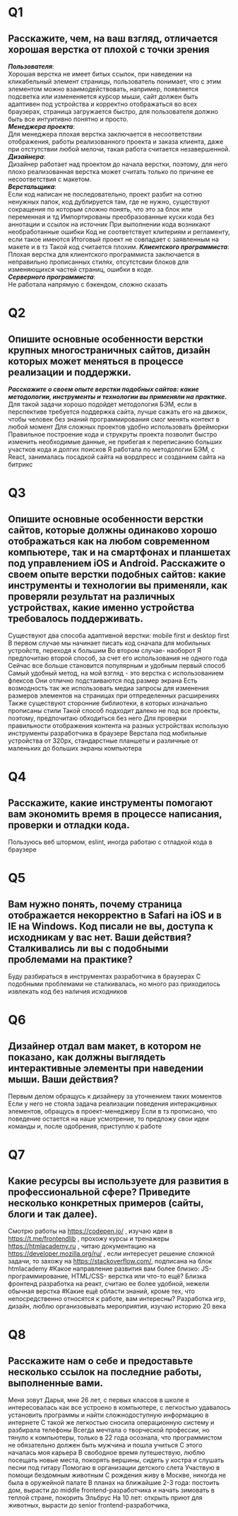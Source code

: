 # Q1
## Расскажите, чем, на ваш взгляд, отличается хорошая верстка от плохой с точки зрения
***Пользователя***:  
Хорошая верстка не имеет битых ссылок, при наведении на кликабельный элемент страницы, пользователь понимает, что с этим элементом можно взаимодействовать,
например, появляется подсветка или измененяется курсор мыши, сайт должен быть адаптивен под устройства и корректно отображаться во всех браузерах,
страница загружается быстро, для пользователя должно быть все интуитивно понятно и просто.  
***Менеджера проекта***:  
Для менеджера плохая верстка заключается в несоответствии отображения, работы реализованного проекта и заказа клиента, даже при отстутствии любой мелочи, такая работа
считается незавершенной.  
***Дизайнера***:  
Дизайнер работает над проектом до начала верстки, поэтому, для него плохо реализованная верстка может считать только по причине ее несоответствия с макетом.  
***Верстальщика***:  
Если код написан не последовательно, проект разбит на сотню ненужных папок, код дублируется там, где не нужно, существуют сокращения по которым сложно понять, что
это за блок или переменная и тд
Импортированы преобразованные куски кода без аннотации и ссылок на источник
При выполнении кода возникают необработанные ошибки
Код не соответствует клитериям и регламенту, если такое имеются
Итоговый проект не совпадает с заявленным на макете и в тз
Такой код считается плохим. 
***Клиентского программиста***:  
Плохая верстка для клиентского программиста заключается в неправильно прописанных стилях, отсутстсвии блоков для изменяющихся частей страниц, ошибки в коде.  
***Серверного программиста***:  
Не работала напрямую с бэкендом, сложно сказать

# Q2 
## Опишите основные особенности верстки крупных многостраничных сайтов, дизайн которых может меняться в процессе реализации и поддержки.
***Расскажите о своем опыте верстки подобных сайтов: какие методологии, инструменты и технологии вы применяли на практике.***  
Для такой задачи хорошо подойдет методология БЭМ, если в перспективе требуется поддержка сайта, лучше сажать его на движок, чтобы человек без знаний
программирования смог менять контект в любой момент
Для сложных проектов удобно использовать фрейморки
Правильное построение кода и струкруты проекта позволит быстро изменить необходимые данные, не прибегая к переписанию больших участков кода и долгих поисков
Я работала по методологии БЭМ, с React, занималась посадкой сайта на вордпресс и созданием сайта на битрикс

# Q3 
## Опишите основные особенности верстки сайтов, которые должны одинаково хорошо отображаться как на любом современном компьютере, так и на смартфонах и планшетах под управлением iOS и Android. Расскажите о своем опыте верстки подобных сайтов: какие инструменты и технологии вы применяли, как проверяли результат на различных устройствах, какие именно устройства требовалось поддерживать.
Существуют два способа адаптивной верстки: mobile first и desktop first
В первом случае мы начинает писать код сначала для мобильных устройств, переходя к большим
Во втором случае- наоборот
Я предпочитаю второй способ, за счет его использования не одного года
Сейчас все больше становится популярным и удобным первый способ
Самый удобный метод, на мой взгляд - это верстка с использованием флексов
Они отлично подстаиваются под размер экрана
Есть возмодность так же использовать медиа запросы для изменения размеров элементов на страницах при отпределенных расширениях
Также существуют сторонние библиотеки, в которых изначально прописаны стили
Такой способ подходит далеко не под все проекты, поэтому, предпочитаю обходиться без него
Для проверки правильности отображения контента на разных устройствах использую инструменты разработчика в браузере
Верстала под мобильные устройства от 320px, стандарстные планшеты и различные от маленьких до больших экраны компьютера

# Q4 
## Расскажите, какие инструменты помогают вам экономить время в процессе написания, проверки и отладки кода.
Пользуюсь веб штормом, eslint, иногда работаю с отладкой кода в браузере

# Q5 
## Вам нужно понять, почему страница отображается некорректно в Safari на iOS и в IE на Windows. Код писали не вы, доступа к исходникам у вас нет. Ваши действия? Сталкивались ли вы с подобными проблемами на практике?
Буду разбираться в инструментах разработчика в браузерах
С подобными проблемами не сталкивалась, но много раз приходилось извлекать код без наличия исходников

# Q6 
## Дизайнер отдал вам макет, в котором не показано, как должны выглядеть интерактивные элементы при наведении мыши. Ваши действия?
Первым делом обращусь к дизайнеру за уточнением таких моментов
Если у него не стояла задача реализации поведения интеракцивных элементов, обращусь в проект-менеджеру
Если в тз прописано, что поведение остается на наше усмотрение, то предложу свои идеи команды и, после одобрения, приступлю к работе

# Q7
## Какие ресурсы вы используете для развития в профессиональной сфере? Приведите несколько конкретных примеров (сайты, блоги и так далее).
Смотрю работы на https://codepen.io/ , изучаю идеи в https://t.me/frontendlib , прохожу курсы и тренажеры https://htmlacademy.ru , читаю документацию на https://developer.mozilla.org/ru/ , 
если интересует решение сложной задачи, то захожу на https://stackoverflow.com/, подписана на блок htmlacademy
#Какое направление развития вам более близко: JS-программирование, HTML/CSS- верстка или что-то ещё?
Близка фронтенд разработка на реакт, считаю ее более удобной, нежели обычная верстка
#Какие ещё области знаний, кроме тех, что непосредственно относятся к работе, вам интересны?
Разработка игр, дизайн, люблю организовывать мероприятия, изучаю историю 20 века

# Q8
## Расскажите нам о себе и предоставьте несколько ссылок на последние работы, выполненные вами.
Меня зовут Дарья, мне 26 лет, с первых классов в школе я интересовалась как все устроено в компьютере, с легкостью удавалось установить программы и найти сложнодоступную информацию в интернете
С такой же легкостью сносила операционную систему и разбирала телефоны
Всегда мечтала о творческой профессии, но тянуло к компьютеры, только в 22 года осознала, что программистом не обязательно должен быть мужчина и пошла учиться
С этого началась моя карьера
В свободное время путешествую, люблю посещать новые места, покорять вершины, сидеть у костра и слушать песни под гитару
Помогаю в организации детского слета
Участвую в помощи бездомным животным
С рождения живу в Москве, никогда не была в оружейной палате
В планах на ближайшие 2-3 года: постоить дом, вырасти до middle frontend-разработчика и начать зимовать в теплой стране, покорить Эльбрус
На 10 лет: открыть приют для животных, вырасти до senior frontend-разработчика, 
